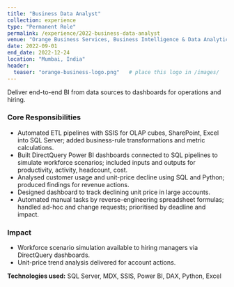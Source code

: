 ```yaml
---
title: "Business Data Analyst"
collection: experience
type: "Permanent Role"
permalink: /experience/2022-business-data-analyst
venue: "Orange Business Services, Business Intelligence & Data Analytics"
date: 2022-09-01
end_date: 2022-12-24
location: "Mumbai, India"
header:
  teaser: "orange-business-logo.png"   # place this logo in /images/
---
```


Deliver end-to-end BI from data sources to dashboards for operations and hiring.  

### Core Responsibilities  
- Automated ETL pipelines with SSIS for OLAP cubes, SharePoint, Excel into SQL Server; added business-rule transformations and metric calculations.  
- Built DirectQuery Power BI dashboards connected to SQL pipelines to simulate workforce scenarios; included inputs and outputs for productivity, activity, headcount, cost.  
- Analysed customer usage and unit-price decline using SQL and Python; produced findings for revenue actions.  
- Designed dashboard to track declining unit price in large accounts.  
- Automated manual tasks by reverse-engineering spreadsheet formulas; handled ad-hoc and change requests; prioritised by deadline and impact.  

### Impact  
- Workforce scenario simulation available to hiring managers via DirectQuery dashboards.  
- Unit-price trend analysis delivered for account actions.  

**Technologies used:** SQL Server, MDX, SSIS, Power BI, DAX, Python, Excel  
